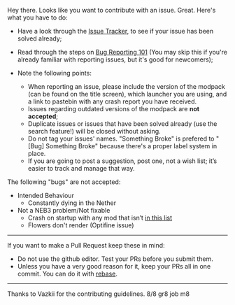 Hey there. Looks like you want to contribute with an issue. Great. Here's what you have to do:
* Have a look through the [Issue Tracker](https://github.com/Nincraft/NincraftElectricBoogaloo3TheLightAmongTheLongForgottenDarkness/issues), to see if your issue has been solved already;
* Read through the steps on [Bug Reporting 101](http://vazkii.us/br101/) (You may skip this if you're already familiar with reporting issues, but it's good for newcomers);

* Note the following points:
  * When reporting an issue, please include the version of the modpack (can be found on the title screen), which launcher you are using, and a link to pastebin with any crash report you have received.
  * Issues regarding outdated versions of the modpack are **not accepted**;
  * Duplicate issues or issues that have been solved already (use the search feature!) will be closed without asking.
  * Do not tag your issues' names. "Something Broke" is prefered to "[Bug] Something Broke"  because there's a proper label system in place.
  * If you are going to post a suggestion, post one, not a wish list; it’s easier to track and manage that way.

The following "bugs" are not accepted:
* Intended Behaviour
  * Constantly dying in the Nether
* Not a NEB3 problem/Not fixable
  * Crash on startup with any mod that isn’t [in this list](https://github.com/Nincraft/NincraftElectricBoogaloo3TheLightAmongTheLongForgottenDarkness/blob/master/Versions.md)
  * Flowers don't render (Optifine issue)

---

If you want to make a Pull Request keep these in mind:
* Do not use the github editor. Test your PRs before you submit them.
* Unless you have a very good reason for it, keep your PRs all in one commit. You can do it with [rebase](https://git-scm.com/docs/git-rebase).

---

Thanks to Vazkii for the contributing guidelines. 8/8 gr8 job m8
